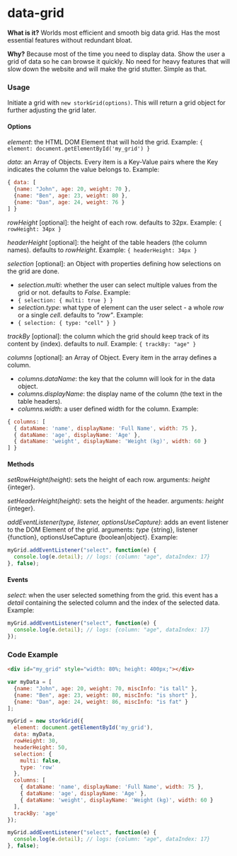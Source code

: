# data-grid
**What is it?**
Worlds most efficient and smooth big data grid.
Has the most essential features without redundant bloat.

**Why?**
Because most of the time you need to display data. Show the user a grid of data so he can browse it quickly.
No need for heavy features that will slow down the website and will make the grid stutter.
Simple as that.

### Usage
Initiate a grid with `new storkGrid(options)`. This will return a grid object for further adjusting the grid later.

#### Options
_element_: the HTML DOM Element that will hold the grid. Example: `{ element: document.getElementById('my_grid') }`

_data_: an Array of Objects. Every item is a Key-Value pairs where the Key indicates the column the value belongs to. Example:
```javascript
{ data: [
  {name: "John", age: 20, weight: 70 },
  {name: "Ben", age: 23, weight: 80 },
  {name: "Dan", age: 24, weight: 76 }
] }
```

_rowHeight_ [optional]: the height of each row. defaults to 32px. Example:
`{ rowHeight: 34px }`

_headerHeight_ [optional]: the height of the table headers (the column names). defaults to _rowHeight_. Example:
`{ headerHeight: 34px }`

_selection_ [optional]: an Object with properties defining how selections on the grid are done.
- _selection.multi_: whether the user can select multiple values from the grid or not. defaults to _False_. Example:
- `{ selection: { multi: true } }`
- _selection.type_: what type of element can the user select - a whole _row_ or a single _cell_. defaults to _"row"_. Example:
- `{ selection: { type: "cell" } }`

_trackBy_ [optional]: the column which the grid should keep track of its content by (index). defaults to _null_. Example:
`{ trackBy: "age" }`

_columns_ [optional]: an Array of Object. Every item in the array defines a column.
- _columns.dataName_: the key that the column will look for in the data object.
- _columns.displayName_: the display name of the column (the text in the table headers).
- _columns.width_: a user defined width for the column.
Example:
```javascript
{ columns: [
  { dataName: 'name', displayName: 'Full Name', width: 75 },
  { dataName: 'age', displayName: 'Age' },
  { dataName: 'weight', displayName: 'Weight (kg)', width: 60 }
] }
```

#### Methods
_setRowHeight(height)_: sets the height of each row. arguments: _height_ {integer}.

_setHeaderHeight(height)_: sets the height of the header. arguments: _height_ {integer}.

_addEventListener(type, listener, optionsUseCapture)_: adds an event listener to the DOM Element of the grid.
arguments: _type_ {string}, listener {function}, optionsUseCapture {boolean|object}. Example:
```javascript
myGrid.addEventListener("select", function(e) {
  console.log(e.detail); // logs: {column: "age", dataIndex: 17}
}, false);
```


#### Events
_select_: when the user selected something from the grid. this event has a _detail_ containing the selected column and the index of the selected data. Example:
```javascript
myGrid.addEventListener("select", function(e) {
  console.log(e.detail); // logs: {column: "age", dataIndex: 17}
});
```

### Code Example
```html
<div id="my_grid" style="width: 80%; height: 400px;"></div>
```

```javascript
var myData = [
  {name: "John", age: 20, weight: 70, miscInfo: "is tall" },
  {name: "Ben", age: 23, weight: 80, miscInfo: "is short" },
  {name: "Dan", age: 24, weight: 86, miscInfo: "is fat" }
];

myGrid = new storkGrid({
  element: document.getElementById('my_grid'),
  data: myData,
  rowHeight: 30,
  headerHeight: 50,
  selection: {
    multi: false,
    type: 'row'
  },
  columns: [
    { dataName: 'name', displayName: 'Full Name', width: 75 },
    { dataName: 'age', displayName: 'Age' },
    { dataName: 'weight', displayName: 'Weight (kg)', width: 60 }
  ],
  trackBy: 'age'
});

myGrid.addEventListener("select", function(e) {
  console.log(e.detail); // logs: {column: "age", dataIndex: 17}
}, false);
```